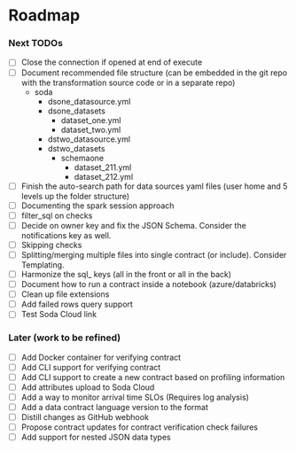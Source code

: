 # Roadmap

### Next TODOs
* [ ] Close the connection if opened at end of execute
* [ ] Document recommended file structure (can be embedded in the git repo with the transformation source code or in a separate repo)
  * soda 
    * dsone_datasource.yml
    * dsone_datasets
      * dataset_one.yml
      * dataset_two.yml
    * dstwo_datasource.yml
    * dstwo_datasets
      * schemaone
        * dataset_211.yml
        * dataset_212.yml
* [ ] Finish the auto-search path for data sources yaml files (user home and 5 levels up the folder structure)
* [ ] Documenting the spark session approach
* [ ] filter_sql on checks
* [ ] Decide on owner key and fix the JSON Schema.  Consider the notifications key as well.
* [ ] Skipping checks
* [ ] Splitting/merging multiple files into single contract (or include).  Consider Templating.
* [ ] Harmonize the sql_ keys (all in the front or all in the back)
* [ ] Document how to run a contract inside a notebook (azure/databricks)
* [ ] Clean up file extensions
* [ ] Add failed rows query support
* [ ] Test Soda Cloud link

### Later (work to be refined)
* [ ] Add Docker container for verifying contract
* [ ] Add CLI support for verifying contract
* [ ] Add CLI support to create a new contract based on profiling information
* [ ] Add attributes upload to Soda Cloud
* [ ] Add a way to monitor arrival time SLOs (Requires log analysis)
* [ ] Add a data contract language version to the format
* [ ] Distill changes as GitHub webhook
* [ ] Propose contract updates for contract verification check failures
* [ ] Add support for nested JSON data types
